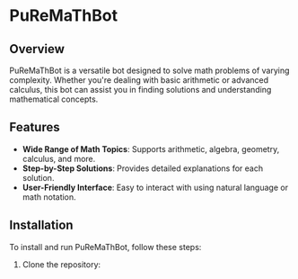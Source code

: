 # PuReMaThBot

## Overview

PuReMaThBot is a versatile bot designed to solve math problems of varying complexity. Whether you're dealing with basic arithmetic or advanced calculus, this bot can assist you in finding solutions and understanding mathematical concepts.

## Features

- **Wide Range of Math Topics**: Supports arithmetic, algebra, geometry, calculus, and more.
- **Step-by-Step Solutions**: Provides detailed explanations for each solution.
- **User-Friendly Interface**: Easy to interact with using natural language or math notation.

## Installation

To install and run PuReMaThBot, follow these steps:

1. Clone the repository:
    
